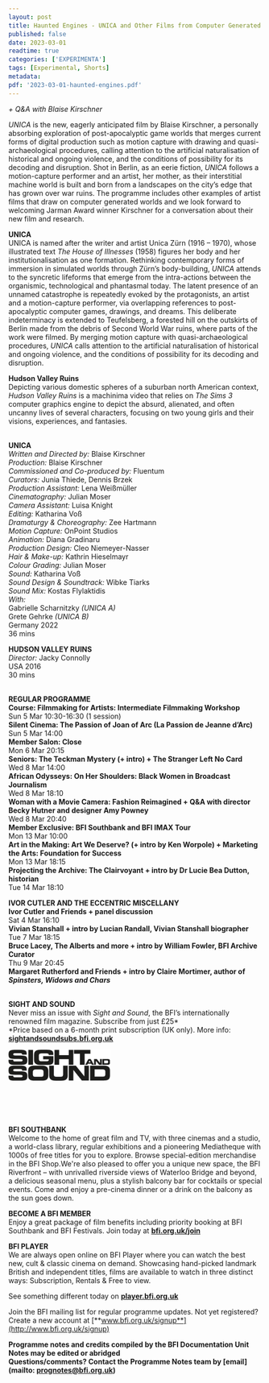 ```yaml
---
layout: post
title: Haunted Engines - UNICA and Other Films from Computer Generated Worlds
published: false
date: 2023-03-01
readtime: true
categories: ['EXPERIMENTA']
tags: [Experimental, Shorts]
metadata: 
pdf: '2023-03-01-haunted-engines.pdf'
---
```


_+ Q&A with Blaise Kirschner_

_UNICA_ is the new, eagerly anticipated film by Blaise Kirschner, a personally absorbing exploration of post-apocalyptic game worlds that merges current forms of digital production such as motion capture with drawing and quasi-archaeological procedures, calling attention to the artificial naturalisation of historical and ongoing violence, and the conditions of possibility for its decoding and disruption. Shot in Berlin, as an eerie fiction, _UNICA_ follows a motion-capture performer and an artist, her mother, as their interstitial machine world is built and born from a landscapes on the city’s edge that has grown over war ruins. The programme includes other examples of artist films that draw on computer generated worlds and we look forward to welcoming Jarman Award winner Kirschner for a conversation about their new film and research.

**UNICA**  
UNICA is named after the writer and artist Unica Zürn (1916 – 1970), whose illustrated text _The House of Illnesses_ (1958) figures her body and her institutionalisation as one formation. Rethinking contemporary forms of immersion in simulated worlds through Zürn’s body-building, _UNICA_ attends to the syncretic lifeforms that emerge from the intra-actions between the organismic, technological and phantasmal today. The latent presence of an unnamed catastrophe is repeatedly evoked by the protagonists, an artist and a motion-capture performer, via overlapping references to post-apocalyptic computer games, drawings, and dreams. This deliberate indeterminacy is extended to Teufelsberg, a forested hill on the outskirts of Berlin made from the debris of Second World War ruins, where parts of the work were filmed. By merging motion capture with quasi-archaeological procedures, _UNICA_ calls attention to the artificial naturalisation of historical and ongoing violence, and the conditions of possibility for its decoding and disruption.

**Hudson Valley Ruins**  
Depicting various domestic spheres of a suburban north American context, _Hudson Valley Ruins_ is a machinima video that relies on _The Sims 3_ computer graphics engine to depict the absurd, alienated, and often uncanny lives of several characters, focusing on two young girls and their visions, experiences, and fantasies.
<br><br>

**UNICA**  
_Written and Directed by:_ Blaise Kirschner  
_Production:_ Blaise Kirschner  
_Commissioned and Co-produced by:_ Fluentum  
_Curators:_ Junia Thiede, Dennis Brzek  
_Production Assistant:_ Lena Weißmüller  
_Cinematography:_ Julian Moser  
_Camera Assistant:_ Luisa Knight  
_Editing:_ Katharina Voß  
_Dramaturgy & Choreography:_ Zee Hartmann  
_Motion Capture:_ OnPoint Studios  
_Animation:_ Diana Gradinaru  
_Production Design:_ Cleo Niemeyer-Nasser  
_Hair & Make-up:_ Kathrin Hieselmayr  
_Colour Grading:_ Julian Moser  
_Sound:_ Katharina Voß  
_Sound Design & Soundtrack:_ Wibke Tiarks  
_Sound Mix:_ Kostas Flylaktidis  
_With:_  
Gabrielle Scharnitzky _(UNICA A)_  
Grete Gehrke _(UNICA B)_  
Germany 2022  
36 mins

**HUDSON VALLEY RUINS**  
_Director:_ Jacky Connolly  
USA 2016  
30 mins
<br><br>

**REGULAR PROGRAMME**<br>
**Course: Filmmaking for Artists: Intermediate Filmmaking Workshop**<br>
Sun 5 Mar 10:30-16:30 (1 session)<br>
**Silent Cinema: The Passion of Joan of Arc  (La Passion de Jeanne d’Arc)**<br>
Sun 5 Mar 14:00<br>
**Member Salon: Close**<br>
Mon 6 Mar 20:15<br>
**Seniors: The Teckman Mystery (+ intro)  + The Stranger Left No Card**<br>
Wed 8 Mar 14:00<br>
**African Odysseys: On Her Shoulders:  Black Women in Broadcast Journalism**<br>
Wed 8 Mar 18:10<br>
**Woman with a Movie Camera: Fashion Reimagined + Q&A with director Becky Hutner and designer Amy Powney**<br>
Wed 8 Mar 20:40<br>
**Member Exclusive: BFI Southbank and  BFI IMAX Tour**<br>
Mon 13 Mar 10:00<br>
**Art in the Making: Art We Deserve? (+ intro by Ken Worpole) + Marketing the Arts: Foundation for Success**<br>
Mon 13 Mar 18:15<br>
**Projecting the Archive: The Clairvoyant  + intro by Dr Lucie Bea Dutton, historian**<br>
Tue 14 Mar 18:10<br>

**IVOR CUTLER AND THE ECCENTRIC MISCELLANY**<br>
**Ivor Cutler and Friends + panel discussion**<br>
Sat 4 Mar 16:10<br>
**Vivian Stanshall + intro by Lucian Randall,  Vivian Stanshall biographer**<br>
Tue 7 Mar 18:15<br>
**Bruce Lacey, The Alberts and more + intro by William Fowler, BFI Archive Curator**<br>
Thu 9 Mar 20:45<br>
**Margaret Rutherford and Friends + intro by Claire Mortimer, author of _Spinsters, Widows and Chars_**<br>
<br>

**SIGHT AND SOUND**<br>
Never miss an issue with _Sight and Sound_, the BFI’s internationally renowned film magazine. Subscribe from just £25*<br>
*Price based on a 6-month print subscription (UK only). More info: [**sightandsoundsubs.bfi.org.uk**](https://sightandsoundsubs.bfi.org.uk/subscribe)

<img style="float: left;" src="/img/sight-and-sound.jpg" width="40%" height="40%"><br><br><br><br><br><br><br><br>

**BFI SOUTHBANK**  
Welcome to the home of great film and TV, with three cinemas and a studio, a world-class library, regular exhibitions and a pioneering Mediatheque with 1000s of free titles for you to explore. Browse special-edition merchandise in the BFI Shop.We&#39;re also pleased to offer you a unique new space, the BFI Riverfront – with unrivalled riverside views of Waterloo Bridge and beyond, a delicious seasonal menu, plus a stylish balcony bar for cocktails or special events. Come and enjoy a pre-cinema dinner or a drink on the balcony as the sun goes down.  

**BECOME A BFI MEMBER**  
Enjoy a great package of film benefits including priority booking at BFI Southbank and BFI Festivals. Join today at [**bfi.org.uk/join**](http://www.bfi.org.uk/join)  

**BFI PLAYER**  
 We are always open online on BFI Player where you can watch the best new, cult &amp; classic cinema on demand. Showcasing hand-picked landmark British and independent titles, films are available to watch in three distinct ways: Subscription, Rentals &amp; Free to view.  

See something different today on [**player.bfi.org.uk**](https://player.bfi.org.uk)  

Join the BFI mailing list for regular programme updates. Not yet registered? Create a new account at [**www.bfi.org.uk/signup**](http://www.bfi.org.uk/signup)

**Programme notes and credits compiled by the BFI Documentation Unit  
Notes may be edited or abridged  
Questions/comments? Contact the Programme Notes team by [email](mailto: prognotes@bfi.org.uk)**

<!--stackedit_data:
eyJoaXN0b3J5IjpbLTEzNTc3ODk2OTcsLTE4NTY3ODkxNTldfQ
==
-->
